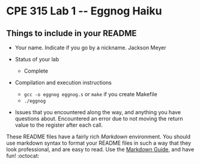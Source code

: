 # CPE 315 Lab 1 -- Eggnog Haiku

## Things to include in your README

* Your name. Indicate if you go by a nickname.
	Jackson Meyer
* Status of your lab
  * Complete

* Compilation and execution instructions
  * `gcc -o eggnog eggnog.s` or `make` if you create Makefile
  * `./eggnog`
* Issues that you encountered along the way, and anything you have questions about.
	Encountered an error due to not moving the return value to the register after each call.

These README files have a fairly rich _Markdown_ environment. You should use
markdown syntax to format your README files in such a way that they look
professional, and are easy to read. Use the 
[Markdown Guide](https://guides.github.com/features/mastering-markdown/), and
have fun! :octocat:

